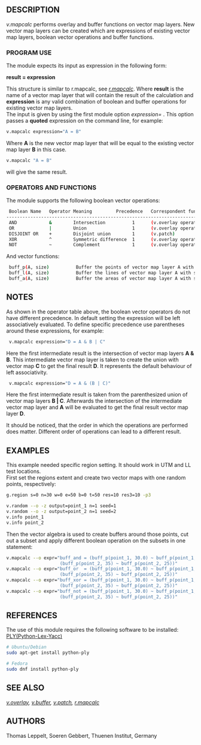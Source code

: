 ## DESCRIPTION

*v.mapcalc* performs overlay and buffer functions on vector map layers.
New vector map layers can be created which are expressions of existing
vector map layers, boolean vector operations and buffer functions.

### PROGRAM USE

The module expects its input as expression in the following form:  
  
**result = expression**  
  
This structure is similar to r.mapcalc, see
*[r.mapcalc](https://grass.osgeo.org/grass-stable/manuals/r.mapcalc.html)*.
Where **result** is the name of a vector map layer that will contain the
result of the calculation and **expression** is any valid combination of
boolean and buffer operations for existing vector map layers.  
The input is given by using the first module option *expression=* . This
option passes a **quoted** expression on the command line, for
example:  

```sh
v.mapcalc expression="A = B"
```

Where **A** is the new vector map layer that will be equal to the
existing vector map layer **B** in this case.  

```sh
v.mapcalc "A = B"
```

will give the same result.

### OPERATORS AND FUNCTIONS

The module supports the following boolean vector operations:  

```sh
 Boolean Name   Operator Meaning         Precedence   Correspondent function
----------------------------------------------------------------------------------
 AND            &        Intersection          1      (v.overlay operator=and)
 OR             |        Union                 1      (v.overlay operator=or)
 DISJOINT OR    +        Disjoint union        1      (v.patch)
 XOR            ^        Symmetric difference  1      (v.overlay operator=xor)
 NOT            ~        Complement            1      (v.overlay operator=not)

```

And vector functions:

```sh
 buff_p(A, size)          Buffer the points of vector map layer A with size
 buff_l(A, size)          Buffer the lines of vector map layer A with size
 buff_a(A, size)          Buffer the areas of vector map layer A with size
```

## NOTES

As shown in the operator table above, the boolean vector operators do
not have different precedence. In default setting the expression will be
left associatively evaluated. To define specific precedence use
parentheses around these expressions, for example:  

```sh
 v.mapcalc expression="D = A & B | C"
```

Here the first intermediate result is the intersection of vector map
layers **A & B**. This intermediate vector map layer is taken to create
the union with vector map **C** to get the final result **D**. It
represents the default behaviour of left associativity.

```sh
 v.mapcalc expression="D = A & (B | C)"
```

Here the first intermediate result is taken from the parenthesized union
of vector map layers **B | C**. Afterwards the intersection of the
intermediate vector map layer and **A** will be evaluated to get the
final result vector map layer **D**.  
  
It should be noticed, that the order in which the operations are
performed does matter. Different order of operations can lead to a
different result.

## EXAMPLES

This example needed specific region setting. It should work in UTM and
LL test locations.  
First set the regions extent and create two vector maps with one random
points, respectively:

```sh
g.region s=0 n=30 w=0 e=50 b=0 t=50 res=10 res3=10 -p3

v.random --o -z output=point_1 n=1 seed=1
v.random --o -z output=point_2 n=1 seed=2
v.info point_1
v.info point_2
```

Then the vector algebra is used to create buffers around those points,
cut out a subset and apply different boolean operation on the subsets in
one statement:

```sh
v.mapcalc --o expr="buff_and = (buff_p(point_1, 30.0) ~ buff_p(point_1, 20.0)) & \
                    (buff_p(point_2, 35) ~ buff_p(point_2, 25))"
v.mapcalc --o expr="buff_or  = (buff_p(point_1, 30.0) ~ buff_p(point_1, 20.0)) | \
                    (buff_p(point_2, 35) ~ buff_p(point_2, 25))"
v.mapcalc --o expr="buff_xor = (buff_p(point_1, 30.0) ~ buff_p(point_1, 20.0)) ^ \
                    (buff_p(point_2, 35) ~ buff_p(point_2, 25))"
v.mapcalc --o expr="buff_not = (buff_p(point_1, 30.0) ~ buff_p(point_1, 20.0)) ~ \
                    (buff_p(point_2, 35) ~ buff_p(point_2, 25))"
```

## REFERENCES

The use of this module requires the following software to be installed:
[PLY(Python-Lex-Yacc)](https://www.dabeaz.com/ply/)

```sh
# Ubuntu/Debian
sudo apt-get install python-ply

# Fedora
sudo dnf install python-ply
```

## SEE ALSO

*[v.overlay](https://grass.osgeo.org/grass-stable/manuals/v.overlay.html),
[v.buffer](https://grass.osgeo.org/grass-stable/manuals/v.buffer.html),
[v.patch](https://grass.osgeo.org/grass-stable/manuals/v.patch.html),
[r.mapcalc](https://grass.osgeo.org/grass-stable/manuals/r.mapcalc.html)*

## AUTHORS

Thomas Leppelt, Soeren Gebbert, Thuenen Institut, Germany
